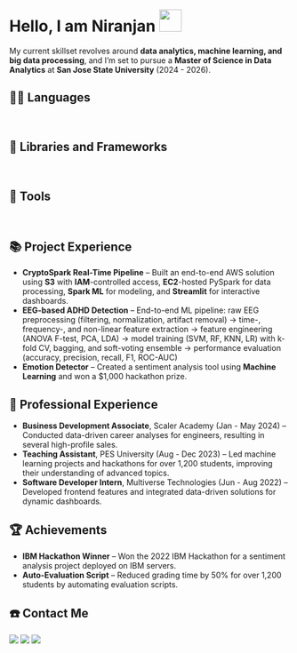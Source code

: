 # Hello, I am Niranjan <img src="https://raw.githubusercontent.com/iampavangandhi/iampavangandhi/master/gifs/Hi.gif" height="40px" width="40px">

My current skillset revolves around **data analytics, machine learning, and big data processing**, and I’m set to pursue a **Master of Science in Data Analytics** at **San Jose State University** (2024 - 2026).

## 👨‍💻 Languages
<a href=""><img alt="" src="https://img.shields.io/badge/Python-3776AB?style=for-the-badge&logo=python&logoColor=white" /></a>
<a href=""><img alt="" src="https://img.shields.io/badge/SQL-4479A1?style=for-the-badge&logo=postgresql&logoColor=white" /></a>
<a href=""><img alt="" src="https://img.shields.io/badge/HTML5-E34F26?style=for-the-badge&logo=html5&logoColor=white" /></a>
<a href=""><img alt="" src="https://img.shields.io/badge/CSS3-1572B6?style=for-the-badge&logo=css3&logoColor=white" /></a>

## 🧰 Libraries and Frameworks
<a href=""><img alt="" src="https://img.shields.io/badge/Apache_Spark-E25A1C?style=for-the-badge&logo=apache-spark&logoColor=white" /></a>
<a href=""><img alt="" src="https://img.shields.io/badge/Apache_Airflow-017CEE?style=for-the-badge&logo=apache-airflow&logoColor=white" /></a>
<a href=""><img alt="" src="https://img.shields.io/badge/Pandas-150458?style=for-the-badge&logo=pandas&logoColor=white" /></a>
<a href=""><img alt="" src="https://img.shields.io/badge/Matplotlib-11557C?style=for-the-badge&logo=matplotlib&logoColor=white" /></a>
<a href=""><img alt="" src="https://img.shields.io/badge/Scikit--Learn-F7931E?style=for-the-badge&logo=scikit-learn&logoColor=white" /></a>
<a href=""><img alt="" src="https://img.shields.io/badge/Streamlit-FF4E00?style=for-the-badge&logo=streamlit&logoColor=white" /></a>
<a href=""><img alt="" src="https://img.shields.io/badge/Flask-000000?style=for-the-badge&logo=flask&logoColor=white" /></a>

## 🔧 Tools
<a href=""><img alt="" src="https://img.shields.io/badge/Tableau-E97627?style=for-the-badge&logo=tableau&logoColor=white" /></a>
<a href=""><img alt="" src="https://img.shields.io/badge/PostgreSQL-336791?style=for-the-badge&logo=postgresql&logoColor=white" /></a>
<a href=""><img alt="" src="https://img.shields.io/badge/Snowflake-29B5E8?style=for-the-badge&logo=snowflake&logoColor=white" /></a>
<a href=""><img alt="" src="https://img.shields.io/badge/Looker-4285F4?style=for-the-badge&logo=looker&logoColor=white" /></a>
<a href=""><img alt="" src="https://img.shields.io/badge/AWS_S3-569A31?style=for-the-badge&logo=amazon-s3&logoColor=white" /></a>
<a href=""><img alt="" src="https://img.shields.io/badge/AWS_EC2-FF9900?style=for-the-badge&logo=amazon-ec2&logoColor=white" /></a>
<a href=""><img alt="" src="https://img.shields.io/badge/AWS_IAM-FF9900?style=for-the-badge&logo=amazon-iam&logoColor=white" /></a>

## 📚 Project Experience
- **CryptoSpark Real-Time Pipeline** – Built an end-to-end AWS solution using **S3** with **IAM**-controlled access, **EC2**-hosted PySpark for data processing, **Spark ML** for modeling, and **Streamlit** for interactive dashboards.
- **EEG-based ADHD Detection** – End-to-end ML pipeline: raw EEG preprocessing (filtering, normalization, artifact removal) → time-, frequency-, and non-linear feature extraction → feature engineering (ANOVA F-test, PCA, LDA) → model training (SVM, RF, KNN, LR) with k-fold CV, bagging, and soft-voting ensemble → performance evaluation (accuracy, precision, recall, F1, ROC-AUC)
- **Emotion Detector** – Created a sentiment analysis tool using **Machine Learning** and won a $1,000 hackathon prize.

## 🏢 Professional Experience
- **Business Development Associate**, Scaler Academy (Jan - May 2024) – Conducted data-driven career analyses for engineers, resulting in several high-profile sales.
- **Teaching Assistant**, PES University (Aug - Dec 2023) – Led machine learning projects and hackathons for over 1,200 students, improving their understanding of advanced topics.
- **Software Developer Intern**, Multiverse Technologies (Jun - Aug 2022) – Developed frontend features and integrated data-driven solutions for dynamic dashboards.

## 🏆 Achievements
- **IBM Hackathon Winner** – Won the 2022 IBM Hackathon for a sentiment analysis project deployed on IBM servers.
- **Auto-Evaluation Script** – Reduced grading time by 50% for over 1,200 students by automating evaluation scripts.

## ☎️ Contact Me
<a href = "https://www.instagram.com/niranjanrao07/" ><img src="https://img.shields.io/badge/Instagram-E4405F?style=for-the-badge&logo=instagram&logoColor=white"/></a>
<a href = "https://www.linkedin.com/in/niranjan-rao-cali/" ><img src="https://img.shields.io/badge/LinkedIn-0077B5?style=for-the-badge&logo=linkedin&logoColor=white"/></a>
<a href = "https://wa.me/7795480136" ><img src="https://img.shields.io/badge/WhatsApp-25D366?style=for-the-badge&logo=whatsapp&logoColor=white" /></a>

